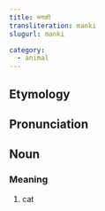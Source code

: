 ```yaml
---
title: मनकी
transliteration: manki
slugurl: manki

category: 
  - animal
---
```


## Etymology

## Pronunciation

## Noun
### Meaning
1. cat